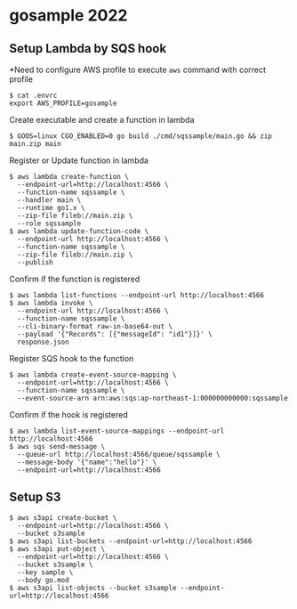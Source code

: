# gosample 2022
## Setup Lambda by SQS hook
*Need to configure AWS profile to execute `aws` command with correct profile
```
$ cat .envrc
export AWS_PROFILE=gosample
```

Create executable and create a function in lambda
```
$ GOOS=linux CGO_ENABLED=0 go build ./cmd/sqssample/main.go && zip main.zip main
```

Register or Update function in lambda
```
$ aws lambda create-function \
  --endpoint-url=http://localhost:4566 \
  --function-name sqssample \
  --handler main \
  --runtime go1.x \
  --zip-file fileb://main.zip \
  --role sqssample
$ aws lambda update-function-code \
  --endpoint-url http://localhost:4566 \
  --function-name sqssample \
  --zip-file fileb://main.zip \
  --publish
```

Confirm if the function is registered
```
$ aws lambda list-functions --endpoint-url http://localhost:4566
$ aws lambda invoke \
  --endpoint-url http://localhost:4566 \
  --function-name sqssample \
  --cli-binary-format raw-in-base64-out \
  --payload '{"Records": [{"messageId": "id1"}]}' \
  response.json
```

Register SQS hook to the function
```
$ aws lambda create-event-source-mapping \
  --endpoint-url=http://localhost:4566 \
  --function-name sqssample \
  --event-source-arn arn:aws:sqs:ap-northeast-1:000000000000:sqssample
```

Confirm if the hook is registered
```
$ aws lambda list-event-source-mappings --endpoint-url http://localhost:4566
$ aws sqs send-message \
  --queue-url http://localhost:4566/queue/sqssample \
  --message-body '{"name":"hello"}' \
  --endpoint-url=http://localhost:4566
```

## Setup S3
```
$ aws s3api create-bucket \
  --endpoint-url=http://localhost:4566 \
  --bucket s3sample
$ aws s3api list-buckets --endpoint-url=http://localhost:4566
$ aws s3api put-object \
  --endpoint-url=http://localhost:4566 \
  --bucket s3sample \
  --key sample \
  --body go.mod
$ aws s3api list-objects --bucket s3sample --endpoint-url=http://localhost:4566
```
